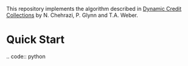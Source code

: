 This repository implements the algorithm described in [Dynamic Credit Collections](https://doi.org/10.1287/mnsc.2018.3070)
by N. Chehrazi, P. Glynn and T.A. Weber.

Quick Start
===========

.. code:: python
